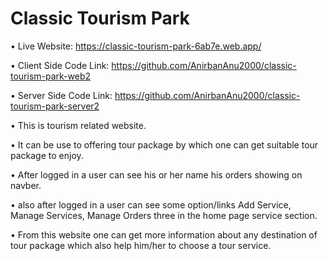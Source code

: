 # Classic Tourism Park

&#8226; Live Website: https://classic-tourism-park-6ab7e.web.app/

&#8226; Client Side Code Link: https://github.com/AnirbanAnu2000/classic-tourism-park-web2

&#8226; Server Side Code Link: https://github.com/AnirbanAnu2000/classic-tourism-park-server2

&#8226; This is tourism related website.

&#8226; It can be use to offering tour package by which one can get suitable tour package to enjoy.

&#8226; After logged in a user can see his or her name his orders showing on navber.

&#8226; also after logged in a user can see some option/links Add Service, Manage Services, Manage Orders three in the home page service section.

&#8226; From this website one can get more information about any destination of tour package which also help him/her to choose a tour service.
